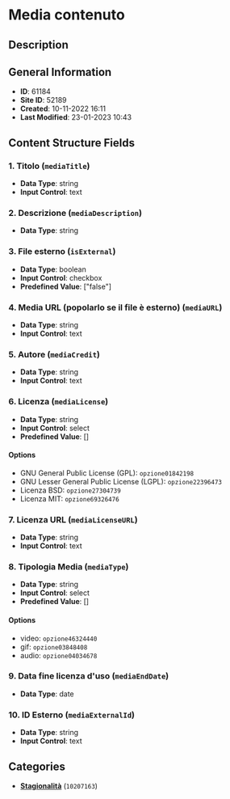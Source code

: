 # Media contenuto

## Description

## General Information
- **ID**: 61184
- **Site ID**: 52189
- **Created**: 10-11-2022 16:11
- **Last Modified**: 23-01-2023 10:43

## Content Structure Fields
### 1. Titolo (`mediaTitle`) 
- **Data Type**: string
- **Input Control**: text

### 2. Descrizione (`mediaDescription`) 
- **Data Type**: string

### 3. File esterno (`isExternal`) 
- **Data Type**: boolean
- **Input Control**: checkbox
- **Predefined Value**: ["false"]

### 4. Media URL (popolarlo se il file è esterno) (`mediaURL`) 
- **Data Type**: string
- **Input Control**: text

### 5. Autore (`mediaCredit`) 
- **Data Type**: string
- **Input Control**: text

### 6. Licenza (`mediaLicense`) 
- **Data Type**: string
- **Input Control**: select
- **Predefined Value**: []
#### Options
- GNU General Public License (GPL): `opzione01842198`
- GNU Lesser General Public License (LGPL): `opzione22396473`
- Licenza BSD: `opzione27304739`
- Licenza MIT: `opzione69326476`

### 7. Licenza URL (`mediaLicenseURL`) 
- **Data Type**: string
- **Input Control**: text

### 8. Tipologia Media (`mediaType`) 
- **Data Type**: string
- **Input Control**: select
- **Predefined Value**: []
#### Options
- video: `opzione46324440`
- gif: `opzione03848408`
- audio: `opzione04034678`

### 9. Data fine licenza d'uso (`mediaEndDate`) 
- **Data Type**: date

### 10. ID Esterno (`mediaExternalId`) 
- **Data Type**: string
- **Input Control**: text

## Categories
- **[Stagionalità](../../categories/stagionalità.md)** (`10207163`) 
